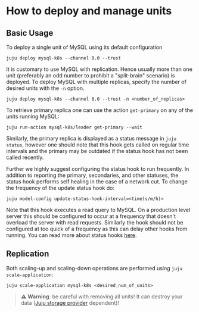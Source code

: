 # How to deploy and manage units

## Basic Usage

To deploy a single unit of MySQL using its default configuration
```shell
juju deploy mysql-k8s --channel 8.0 --trust
```

It is customary to use MySQL with replication. Hence usually more than one unit (preferably an odd number to prohibit a "split-brain" scenario) is deployed. To deploy MySQL with multiple replicas, specify the number of desired units with the `-n` option.
```shell
juju deploy mysql-k8s --channel 8.0 --trust -n <number_of_replicas>
```

To retrieve primary replica one can use the action `get-primary` on any of the units running MySQL:
```shell
juju run-action mysql-k8s/leader get-primary --wait
```

Similarly, the primary replica is displayed as a status message in `juju status`, however one should note that this hook gets called on regular time intervals and the primary may be outdated if the status hook has not been called recently.

Further we highly suggest configuring the status hook to run frequently. In addition to reporting the primary, secondaries, and other statuses, the status hook performs self healing in the case of a network cut. To change the frequency of the update status hook do:
```shell
juju model-config update-status-hook-interval=<time(s/m/h)>
```
Note that this hook executes a read query to MySQL. On a production level server this should be configured to occur at a frequency that doesn't overload the server with read requests. Similarly the hook should not be configured at too quick of a frequency as this can delay other hooks from running. You can read more about status hooks [here](https://juju.is/docs/sdk/update-status-event).

## Replication

Both scaling-up and scaling-down operations are performed using `juju scale-application`:
```shell
juju scale-application mysql-k8s <desired_num_of_units>
```

> **:warning: Warning**: be careful with removing all units! It can destroy your data ([Juju storage provider](https://juju.is/docs/juju/storage-provider) dependent)!